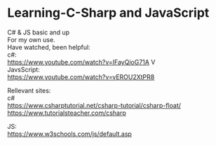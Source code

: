# Learning-C-Sharp and JavaScript
C# & JS basic and up<br>
For my own use.<br>
Have watched, been helpful: <br>
c#: <br>
https://www.youtube.com/watch?v=IFayQioG71A V <br>
JavsScript: <br>
https://www.youtube.com/watch?v=vEROU2XtPR8 <br>


Rellevant sites: <br>
c# <br>
https://www.csharptutorial.net/csharp-tutorial/csharp-float/ <br>
https://www.tutorialsteacher.com/csharp

JS: <br>
https://www.w3schools.com/js/default.asp<br>
